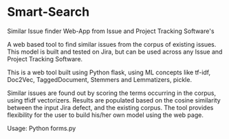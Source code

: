 # Smart-Search
Similar Issue finder Web-App from Issue and Project Tracking Software's

A web based tool to find similar issues from the corpus of existing issues. 
This model is built and tested on Jira, but can be used across any Issue and Project Tracking Software. 

This is a web tool built using Python flask, using ML concepts like tf-idf, Doc2Vec, TaggedDocument, Stemmers and Lemmatizers, pickle.

Similar issues are found out by scoring the terms occurring in the corpus, using tfidf vectorizers. Results are populated based on the cosine similarity between the input Jira defect, and the existing corpus.
The tool provides flexibility for the user to build his/her own model using the web page.

Usage: 
Python forms.py
